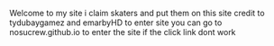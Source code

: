 Welcome to my site i claim  skaters and put them on this site credit to tydubaygamez and emarbyHD 
to enter site you can go to nosucrew.github.io to enter the site if the click link dont work
